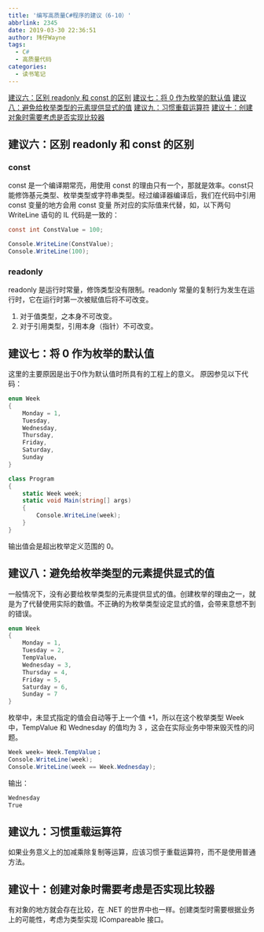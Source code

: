 ```yaml
---
title: '编写高质量C#程序的建议（6-10）'
abbrlink: 2345
date: 2019-03-30 22:36:51
author: 玮仔Wayne
tags:
  - C#
  - 高质量代码
categories:
  - 读书笔记
---
```

[建议六：区别 readonly 和 const 的区别](#建议六：区别-readonly-和-const-的区别)
[建议七：将 0 作为枚举的默认值](#建议七：将-0-作为枚举的默认值)
[建议八：避免给枚举类型的元素提供显式的值](#建议八：避免给枚举类型的元素提供显式的值)
[建议九：习惯重载运算符](#建议九：习惯重载运算符)
[建议十：创建对象时需要考虑是否实现比较器](#建议十：创建对象时需要考虑是否实现比较器)
<!--more-->

## 建议六：区别 readonly 和 const 的区别
### const
const 是一个编译期常亮，用使用 const 的理由只有一个，那就是效率。const只能修饰基元类型、枚举类型或字符串类型。经过编译器编译后，我们在代码中引用 const 变量的地方会用 const 变量 所对应的实际值来代替，如，以下两句 WriteLine 语句的 IL 代码是一致的：
```cs
const int ConstValue = 100;

Console.WriteLine(ConstValue);
Console.WriteLine(100);
```

### readonly
readonly 是运行时常量，修饰类型没有限制。readonly 常量的复制行为发生在运行时，它在运行时第一次被赋值后将不可改变。
1. 对于值类型，之本身不可改变。
2. 对于引用类型，引用本身（指针）不可改变。

## 建议七：将 0 作为枚举的默认值
这里的主要原因是出于0作为默认值时所具有的工程上的意义。
原因参见以下代码：
```cs
enum Week
{
    Monday = 1,
    Tuesday,
    Wednesday,
    Thursday,
    Friday,
    Saturday,
    Sunday
}

class Program
{
    static Week week;
    static void Main(string[] args)
    {
        Console.WriteLine(week);
    }
}
```
输出值会是超出枚举定义范围的 0。

## 建议八：避免给枚举类型的元素提供显式的值
一般情况下，没有必要给枚举类型的元素提供显式的值。创建枚举的理由之一，就是为了代替使用实际的数值。不正确的为枚举类型设定显式的值，会带来意想不到的错误。

```cs
enum Week
{
    Monday = 1,
    Tuesday = 2,
    TempValue，
    Wednesday = 3,
    Thursday = 4,
    Friday = 5,
    Saturday = 6,
    Sunday = 7
}
```
枚举中，未显式指定的值会自动等于上一个值 +1，所以在这个枚举类型 Week 中，TempValue 和 Wednesday 的值均为 3 ，这会在实际业务中带来毁灭性的问题。

```csharp
Week week= Week.TempValue；
Console.WriteLine(week);
Console.WriteLine(week == Week.Wednesday);
```
输出：
```bash
Wednesday
True
```
## 建议九：习惯重载运算符
如果业务意义上的加减乘除复制等运算，应该习惯于重载运算符，而不是使用普通方法。

## 建议十：创建对象时需要考虑是否实现比较器
有对象的地方就会存在比较，在 .NET 的世界中也一样。创建类型时需要根据业务上的可能性，考虑为类型实现 ICompareable 接口。